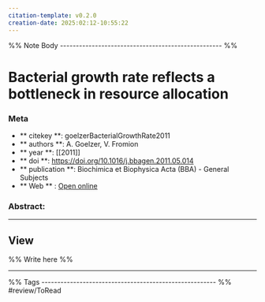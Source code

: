 ```yaml
---
citation-template: v0.2.0
creation-date: 2025:02:12-10:55:22
---
```


%% Note Body --------------------------------------------------- %%
# Bacterial growth rate reflects a bottleneck in resource allocation

### Meta
- ** citekey **: goelzerBacterialGrowthRate2011
- ** authors **: A. Goelzer, V. Fromion
- ** year **: [[2011]]
- ** doi **: https://doi.org/10.1016/j.bbagen.2011.05.014
- ** publication **: Biochimica et Biophysica Acta (BBA) - General Subjects
- ** Web ** : [Open online](https://linkinghub.elsevier.com/retrieve/pii/S0304416511001267)


### Abstract:


___

## View

%% Write here %%





___
%% Tags  ------------------------------------------------------- %%
#review/ToRead